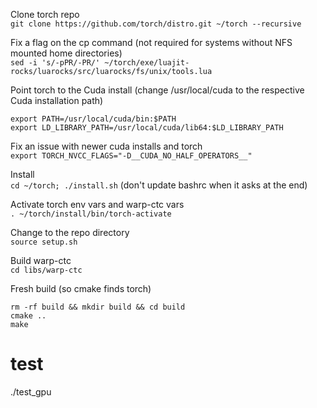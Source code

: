 Clone torch repo  
`git clone https://github.com/torch/distro.git ~/torch --recursive`

Fix a flag on the cp command (not required for systems without NFS mounted home directories)  
`sed -i 's/-pPR/-PR/' ~/torch/exe/luajit-rocks/luarocks/src/luarocks/fs/unix/tools.lua`

Point torch to the Cuda install (change /usr/local/cuda to the respective Cuda installation path)
```
export PATH=/usr/local/cuda/bin:$PATH
export LD_LIBRARY_PATH=/usr/local/cuda/lib64:$LD_LIBRARY_PATH
```

Fix an issue with newer cuda installs and torch  
`export TORCH_NVCC_FLAGS="-D__CUDA_NO_HALF_OPERATORS__"`

Install  
`cd ~/torch; ./install.sh` (don't update bashrc when it asks at the end)

Activate torch env vars and warp-ctc vars   
`. ~/torch/install/bin/torch-activate`

Change to the repo directory  
`source setup.sh`

Build warp-ctc   
`cd libs/warp-ctc`

Fresh build (so cmake finds torch)
```
rm -rf build && mkdir build && cd build
cmake ..
make
```

# test
./test_gpu
